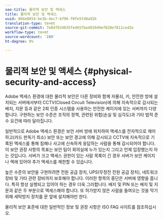 ```yaml
---
seo-title: 물리적 보안 및 액세스
title: 물리적 보안 및 액세스
uuid: 804e8854-be3b-4ec7-bf96-f0fe5fd8a92b
translation-type: tm+mt
source-git-commit: 7e8df034035fe465fbe403949ef828e7811ced2e
workflow-type: tm+mt
source-wordcount: '289'
ht-degree: 0%

---
```



# 물리적 보안 및 액세스 {#physical-security-and-access}

Adobe 액세스 환경에 대한 물리적 보안은 다른 장비와 함께 자물쇠, 키, 안전한 방에 설치되는 서버에서부터 CCTV(Closed Circuit Television)에 의해 지속적으로 감시되는 배지, 지문 등과 같은 2회 인증 시스템을 사용하는 안전한 케이지에 있는 서버까지 다양합니다. 구현하는 보안 수준은 조직의 정책, 관련된 위험(손실 및 심각도)과 기타 법적 준수 요건에 따라 달라집니다.

일반적으로 Adobe 액세스 환경은 보안 서버 방에 위치하여 액세스를 전자적으로 제어하고(카드 판독기 최소) 보안 또는 보안 경고에 의해 감시되고 CCTV에 지속적으로 기록된 액세스를 통해 침해나 사고에 신속하게 응답하는 사람을 통해 감시되어야 합니다. 이 보안 권장 사항의 목표는 보안 팀이 회의실에 누가 있는지 그리고 언제 입장했는지 아는 것입니다. 서버가 크고 액세스 권한이 있는 사람 목록이 긴 경우 서버가 보안 케이지나 랙에 있어야 추가 액세스를 제한할 수 있습니다.

높은 수준의 보안을 구현하려면 전원 공급 장치, UPS(무정전 전원 공급 장치), 네트워크 장비 및 기타 관련 장비까지 보호해야 합니다. 이러한 항목의 중단은 서버에 영향을 줍니다. 특히 항상 실행되고 있어야 하는 경우 더욱 그러합니다. 배지 및 PIN 또는 배지 및 지문과 같은 두 부분으로 액세스해야 합니다. 또 허가받지 않은 사람을 들여오는 것을 막기 위해 세탁방지 장치를 문 앞에 설치해야만 한다.

물리적 보안 표준에 대한 일반적인 정보 및 권장 사항은 ISO FAQ 사이트를 참조하십시오.

